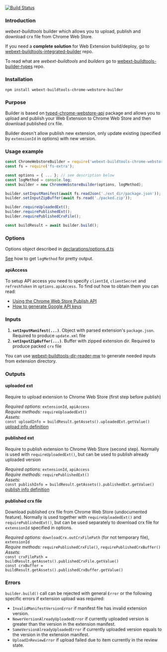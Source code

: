 [![Build Status](https://travis-ci.com/cardinalby/webext-buildtools-chrome-webstore-builder.svg?branch=master)](https://travis-ci.com/cardinalby/webext-buildtools-chrome-webstore-builder)
### Introduction
*webext-buildtools* builder which allows you to upload, publish and download crx file from Chrome Web Store.

If you need a **complete solution** for Web Extension build/deploy, go to 
[webext-buildtools-integrated-builder](https://github.com/cardinalby/webext-buildtools-integrated-builder) repo.  

To read what are *webext-buildtools* and *builders* go to 
[webext-buildtools-builder-types](https://github.com/cardinalby/webext-buildtools-builder-types) repo.

### Installation
`npm install webext-buildtools-chrome-webstore-builder`

### Purpose
Builder is based on [typed-chrome-webstore-api](https://github.com/cardinalby/typed-chrome-webstore-api) 
package and allows you to upload and publish your Web Extension to Chrome Web Store and then download published crx file.

Builder doesn't allow publish new extension, only update existing (specified by `extensionId` in options) 
with new version.  

### Usage example
```js
const ChromeWebstoreBuilder = require('webext-buildtools-chrome-webstore-builder').default;
const fs = require('fs-extra');

const options = { ... }; // see description below
const logMethod = console.log;
const builder = new ChromeWebstoreBuilder(options, logMethod);

builder.setInputManifest(await fs.readJson('./ext_dir/package.json'));
builder.setInputZipBuffer(await fs.read('./packed.zip'));

builder.requireUploadedExt();
builder.requirePublishedExt();
builder.requirePublishedCrxFile();

const buildResult = await builder.build();
``` 

### Options
Options object described in [declarations/options.d.ts](declarations/options.d.ts)

[See](https://github.com/cardinalby/webext-buildtools-integrated-builder/blob/master/logMethod.md) how to get `logMethod` for pretty output.

#### apiAccess
To setup API access you need to specify `clientId`, `clientSecret` and `refreshToken` in `options.apiAccess`.
To find out how to obtain them you can read:
* [Using the Chrome Web Store Publish API](https://developer.chrome.com/webstore/using_webstore_api) 
* [How to generate Google API keys](https://github.com/DrewML/chrome-webstore-upload/blob/master/How%20to%20generate%20Google%20API%20keys.md)

### Inputs
1. **`setInputManifest(...)`**. Object with parsed extension's `package.json`. Required to produce `update.xml` file
2. **`setInputZipBuffer(...)`**. Buffer with zipped extension dir. Required to produce packed `crx` file

You can use [webext-buildtools-dir-reader-mw](https://www.npmjs.com/package/webext-buildtools-dir-reader-mw)
to generate needed inputs from extension directory.

### Outputs

#### uploaded ext
Require to upload extension to Chrome Web Store (first step before publish)<br>

*Required options:* `extensionId`, `apiAccess` <br>
*Require methods:* `requireUploadedExt()` <br>
*Assets:* <br> 
`const uploadInfo = buildResult.getAssets().uploadedExt.getValue()` 
[upload info definition](declarations/uploadedExtInfo.d.ts)

#### published ext
Require to publish extension to Chrome Web Store (second step). 
Normally is used with `requireUploadedExt()`, but can be used to publish already uploaded version <br>

*Required options:* `extensionId`, `apiAccess` <br>
*Require methods:* `requirePublishedExt()` <br>
*Assets:* <br> 
`const publishInfo = buildResult.getAssets().publishedExt.getValue()` 
[publish info definition](declarations/publishedExtInfo.d.ts)

#### published crx file
Download published crx file from Chrome Web Store (undocumented feature). Normally is
used together with `requireUploadedExt()` and  `requirePublishedExt()`, but can be used
separately to download crx file for `extensionId` specified in options. 

*Required options:* `downloadCrx.outCrxFilePath` (for not temporary file), `extensionId` <br>
*Require methods:* `requirePublishedCrxFile()`, `requirePublishedCrxBuffer()` <br>
*Assets:* <br>
`const crxFilePath = buildResult.getAssets().publishedCrxFile.getValue()`<br>
`const crxBuffer = buildResult.getAssets().publishedCrxBuffer.getValue()`

### Errors
`builder.build()` call can be rejected with general `Error` or the following specific errors if 
extension upload was required:
* `InvalidManifestVersionError` if manifest file has invalid extension version.
* `NewerVersionAlreadyUploadedError` if currently uploaded version is greater than the version in 
the extension manifest.
* `SameVersionAlreadyUploadedError` if currently uploaded version equals to the version in 
the extension manifest.
* `UploadInReviewError` if upload failed due to item currently in the review state.